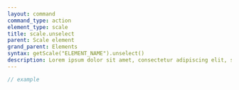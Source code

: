 ```yaml
---
layout: command
command_type: action
element_type: scale
title: scale.unselect
parent: Scale element
grand_parent: Elements
syntax: getScale("ELEMENT_NAME").unselect()
description: Lorem ipsum dolor sit amet, consectetur adipiscing elit, sed do eiusmod tempor incididunt ut labore et dolore magna aliqua. Ut enim ad minim veniam, quis nostrud exercitation ullamco laboris nisi ut aliquip ex ea commodo consequat.
---
```


```javascript
// example
```